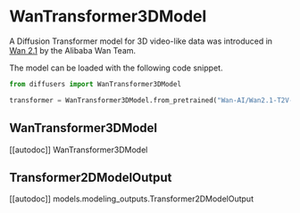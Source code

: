 <!-- Copyright 2024 The HuggingFace Team. All rights reserved.

Licensed under the Apache License, Version 2.0 (the "License"); you may not use this file except in compliance with
the License. You may obtain a copy of the License at

http://www.apache.org/licenses/LICENSE-2.0

Unless required by applicable law or agreed to in writing, software distributed under the License is distributed on
an "AS IS" BASIS, WITHOUT WARRANTIES OR CONDITIONS OF ANY KIND, either express or implied. See the License for the
specific language governing permissions and limitations under the License. -->

# WanTransformer3DModel

A Diffusion Transformer model for 3D video-like data was introduced in [Wan 2.1](https://github.com/Wan-Video/Wan2.1) by the Alibaba Wan Team.

The model can be loaded with the following code snippet.

```python
from diffusers import WanTransformer3DModel

transformer = WanTransformer3DModel.from_pretrained("Wan-AI/Wan2.1-T2V-1.3B", subfolder="transformer", torch_dtype=torch.bfloat16)
```

## WanTransformer3DModel

[[autodoc]] WanTransformer3DModel

## Transformer2DModelOutput

[[autodoc]] models.modeling_outputs.Transformer2DModelOutput
